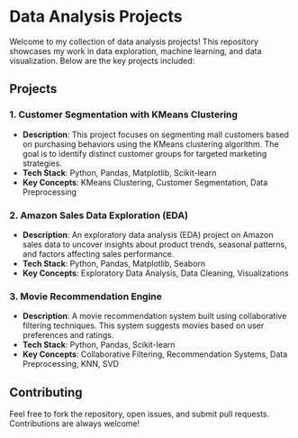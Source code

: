 # Data Analysis Projects

Welcome to my collection of data analysis projects! This repository showcases my work in data exploration, machine learning, and data visualization. Below are the key projects included:

## Projects

### 1. **Customer Segmentation with KMeans Clustering**
   - **Description**: This project focuses on segmenting mall customers based on purchasing behaviors using the KMeans clustering algorithm. The goal is to identify distinct customer groups for targeted marketing strategies.
   - **Tech Stack**: Python, Pandas, Matplotlib, Scikit-learn
   - **Key Concepts**: KMeans Clustering, Customer Segmentation, Data Preprocessing

### 2. **Amazon Sales Data Exploration (EDA)**
   - **Description**: An exploratory data analysis (EDA) project on Amazon sales data to uncover insights about product trends, seasonal patterns, and factors affecting sales performance.
   - **Tech Stack**: Python, Pandas, Matplotlib, Seaborn
   - **Key Concepts**: Exploratory Data Analysis, Data Cleaning, Visualizations

### 3. **Movie Recommendation Engine**
   - **Description**: A movie recommendation system built using collaborative filtering techniques. This system suggests movies based on user preferences and ratings.
   - **Tech Stack**: Python, Pandas, Scikit-learn
   - **Key Concepts**: Collaborative Filtering, Recommendation Systems, Data Preprocessing, KNN, SVD 


## Contributing
Feel free to fork the repository, open issues, and submit pull requests. Contributions are always welcome!
